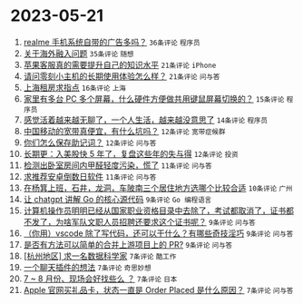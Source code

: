 # 2023-05-21

1. [realme 手机系统自带的广告多吗？](https://www.v2ex.com/t/941638) `36条评论` `程序员`
1. [关于海外融入问题](https://www.v2ex.com/t/941654) `35条评论` `随想`
1. [苹果客服真的需要提升自己的知识水平](https://www.v2ex.com/t/941680) `21条评论` `iPhone`
1. [请问零刻小主机的长期使用体验怎么样？](https://www.v2ex.com/t/941632) `21条评论` `问与答`
1. [上海租房求指点](https://www.v2ex.com/t/941669) `16条评论` `上海`
1. [家里有多台 PC 多个屏幕，什么硬件方便做共用键鼠屏幕切换的？](https://www.v2ex.com/t/941633) `15条评论` `程序员`
1. [感觉活着越来越无聊了，一个人生活，越来越没意思了](https://www.v2ex.com/t/941697) `14条评论` `程序员`
1. [中国移动的宽带真便宜，有什么坑吗？](https://www.v2ex.com/t/941695) `12条评论` `宽带症候群`
1. [你们怎么保存助记词？](https://www.v2ex.com/t/941664) `12条评论` `问与答`
1. [长期更：入美股快 5 年了，复盘这些年的失与得](https://www.v2ex.com/t/941650) `12条评论` `投资`
1. [检测出卧室房间内甲醛轻度污染，慌了](https://www.v2ex.com/t/941672) `11条评论` `问与答`
1. [求推荐安卓倒数日软件](https://www.v2ex.com/t/941653) `11条评论` `问与答`
1. [在杨箕上班，石井，龙洞，车陂南三个居住地方选哪个比较合适](https://www.v2ex.com/t/941631) `10条评论` `广州`
1. [让 chatgpt 讲解 Go 的核心源代码](https://www.v2ex.com/t/941688) `9条评论` `Go 编程语言`
1. [计算机操作员明明已经从国家职业资格目录中去除了，考试都取消了，证书都不发了，为啥军队文职人员招聘还要求这个证书呢？](https://www.v2ex.com/t/941682) `9条评论` `问与答`
1. [（你用）vscode 除了写代码，还可以干什么？有哪些奇技淫巧](https://www.v2ex.com/t/941668) `9条评论` `问与答`
1. [是否有方法可以简单的合并上游项目上的 PR?](https://www.v2ex.com/t/941637) `9条评论` `问与答`
1. [[杭州地区] 求一名数据科学家](https://www.v2ex.com/t/941685) `7条评论` `酷工作`
1. [一个聊天插件的想法](https://www.v2ex.com/t/941648) `7条评论` `奇思妙想`
1. [7 ~ 8 月份、现场会好找些么 ？](https://www.v2ex.com/t/941641) `7条评论` `日本`
1. [Apple 官网买礼品卡，状态一直是 Order Placed 是什么原因？](https://www.v2ex.com/t/941639) `7条评论` `问与答`
